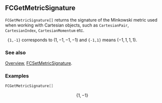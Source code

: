 ## FCGetMetricSignature

`FCGetMetricSignature[]` returns the signature of the Minkowski metric used when working with Cartesian objects, such as `CartesianPair`, `CartesianIndex`, `CartesianMomentum` etc.

` {1,-1}` corresponds to $(1,-1,-1,-1)$ and `{-1,1}` means $(-1, 1, 1, 1)$.

### See also

[Overview](Extra/FeynCalc.md), [FCSetMetricSignature](FCSetMetricSignature.md).

### Examples

```mathematica
FCGetMetricSignature[]
```

$$\{1,-1\}$$
